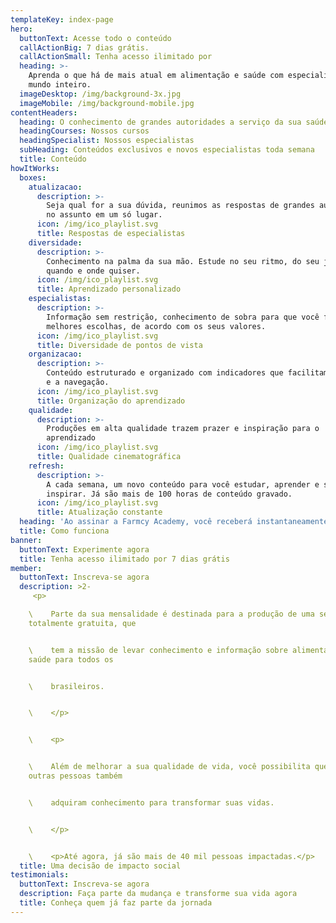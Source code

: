 ```yaml
---
templateKey: index-page
hero:
  buttonText: Acesse todo o conteúdo
  callActionBig: 7 dias grátis.
  callActionSmall: Tenha acesso ilimitado por
  heading: >-
    Aprenda o que há de mais atual em alimentação e saúde com especialistas do
    mundo inteiro.
  imageDesktop: /img/background-3x.jpg
  imageMobile: /img/background-mobile.jpg
contentHeaders:
  heading: O conhecimento de grandes autoridades a serviço da sua saúde
  headingCourses: Nossos cursos
  headingSpecialist: Nossos especialistas
  subHeading: Conteúdos exclusivos e novos especialistas toda semana
  title: Conteúdo
howItWorks:
  boxes:
    atualizacao:
      description: >-
        Seja qual for a sua dúvida, reunimos as respostas de grandes autoridades
        no assunto em um só lugar.
      icon: /img/ico_playlist.svg
      title: Respostas de especialistas
    diversidade:
      description: >-
        Conhecimento na palma da sua mão. Estude no seu ritmo, do seu jeito,
        quando e onde quiser.
      icon: /img/ico_playlist.svg
      title: Aprendizado personalizado
    especialistas:
      description: >-
        Informação sem restrição, conhecimento de sobra para que você faça suas
        melhores escolhas, de acordo com os seus valores.
      icon: /img/ico_playlist.svg
      title: Diversidade de pontos de vista
    organizacao:
      description: >-
        Conteúdo estruturado e organizado com indicadores que facilitam o estudo
        e a navegação.
      icon: /img/ico_playlist.svg
      title: Organização do aprendizado
    qualidade:
      description: >-
        Produções em alta qualidade trazem prazer e inspiração para o
        aprendizado
      icon: /img/ico_playlist.svg
      title: Qualidade cinematográfica
    refresh:
      description: >-
        A cada semana, um novo conteúdo para você estudar, aprender e se
        inspirar. Já são mais de 100 horas de conteúdo gravado.
      icon: /img/ico_playlist.svg
      title: Atualização constante
  heading: 'Ao assinar a Farmcy Academy, você receberá instantaneamente:'
  title: Como funciona
banner:
  buttonText: Experimente agora
  title: Tenha acesso ilimitado por 7 dias grátis
member:
  buttonText: Inscreva-se agora
  description: >2-
     <p>

    \    Parte da sua mensalidade é destinada para a produção de uma série
    totalmente gratuita, que


    \    tem a missão de levar conhecimento e informação sobre alimentação e
    saúde para todos os


    \    brasileiros.


    \    </p>


    \    <p>


    \    Além de melhorar a sua qualidade de vida, você possibilita que muitas
    outras pessoas também


    \    adquiram conhecimento para transformar suas vidas.


    \    </p>


    \    <p>Até agora, já são mais de 40 mil pessoas impactadas.</p>
  title: Uma decisão de impacto social
testimonials:
  buttonText: Inscreva-se agora
  description: Faça parte da mudança e transforme sua vida agora
  title: Conheça quem já faz parte da jornada
---
```


